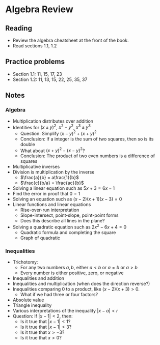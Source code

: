 # Algebra Review

## Reading

- Review the algebra cheatsheet at the front of the book.
- Read sections 1.1, 1.2

## Practice problems

- Section 1.1: 11, 15, 17, 23
- Section 1.2: 11, 13, 15, 22, 25, 35, 37

## Notes

### Algebra

- Multiplication distributes over addition
- Identities for $(x\pm y)^2$, $x^2-y^2$, $x^3\pm y^3$
    - Question: Simplify $(x-y)^2 + (x+y)^2$
    - Conclusion: If a integer is the sum of two squares, then so is its double
    - What about $(x+y)^2 - (x-y)^2$?
    - Conclusion: The product of two even numbers is a difference of squares
- Multiplicative inverses
- Division is multiplication by the inverse
    - $\frac{a}{b} = a\frac{1}{b}$
    - $\frac{c}{b/a} = \frac{ac}{b}$
- Solving a linear equation such as $5x+3 = 6x - 1$
- Find the error in proof that $0 = 1$
- Solving an equation such as $(x-2)(x+1)(x-3)=0$
- Linear functions and linear equations
    - Rise-over-run interpretation
    - Slope-intersect, point-slope, point-point forms
    - Does this describe all lines in the plane?
- Solving a quadratic equation such as $2x^2 - 6x + 4 = 0$
    - Quadratic formula and completing the square
    - Graph of quadratic

### Inequalities

- Trichotomy:
    - For any two numbers $a, b$, either $a<b$ or $a=b$ or $a>b$
    - Every number is either positive, zero, or negative
- Inequalities and addition
- Inequalities and multiplication (when does the direction reverse?)
- Inequalities comparing 0 to a product, like $(x-2)(x+3) > 0$.
    - What if we had three or four factors?
- Absolute value
- Triangle inequality
- Various interpretations of the inequality $|x-a| < r$
- Question: If $|x-1| < 2$, then:
    - Is it true that $|x-1| < 1$?
    - Is it true that $|x-1| < 3$?
    - Is it true that $x > -3$?
    - Is it true that $x > 0$?

